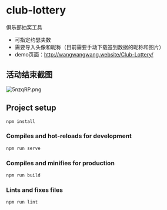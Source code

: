 # club-lottery
俱乐部抽奖工具
- 可指定约瑟夫数
- 需要导入头像和昵称（目前需要手动下载签到数据的昵称和图片）
- demo页面：http://wangwangwang.website/Club-Lottery/

## 活动结束截图
![5nzqRP.png](https://z3.ax1x.com/2021/10/13/5nzqRP.png)

## Project setup
```
npm install
```

### Compiles and hot-reloads for development
```
npm run serve
```

### Compiles and minifies for production
```
npm run build
```

### Lints and fixes files
```
npm run lint
```
